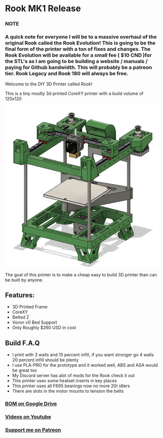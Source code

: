 # Rook MK1 Release

### NOTE

### A quick note for everyone I will be to a massive overhaul of the original Rook called the Rook Evolution! This is going to be the final form of the printer with a ton of fixes and changes. The Rook Evolution will be available for  a small fee ( $10 CND )for the STL's as I am going to be building a website / manuals / paying for Github bandwidth. This will probably be a patreon tier. Rook Legacy and Rook 180 will always be free.

Welcome to the DIY 3D Printer called Rook!

This is a tiny mostly 3d printed CoreXY printer with a build volume of 120x120

![image of Rook 3D Printer](Build_Photos/rook.png)

The goal of this printer is to make a cheap easy to build 3D printer than can be built by anyone.

## Features:

- 3D Printed Frame
- CoreXY
- Belted Z
- Voron v0 Bed Support
- Only Roughly $260 USD in cost

## Build F.A.Q

- I print with 3 walls and 15 percent infill, if you want stronger go 4 walls 20 percent infill should be plenty
- I use PLA-PRO for the prototype and it worked well, ABS and ASA would be great too
- My Discord server has alot of mods for the Rook check it out
- This printer uses some heatset inserts in key places
- This printer uses all F695 bearings now no more 20t idlers
- There are slots in the motor mounts to tension the belts

### [BOM on Google Drive](https://docs.google.com/spreadsheets/d/1oHDEvndkkvPFOBis4atrHRHK_DMTvttFUFWDg2He6To/edit#gid=0)

### [Videos on Youtube](https://www.youtube.com/playlist?list=PLypdl9fsWkKeaa7d5Pv2bP5feIVcw-To2)

### [Support me on Patreon](https://www.patreon.com/rolohaun)
